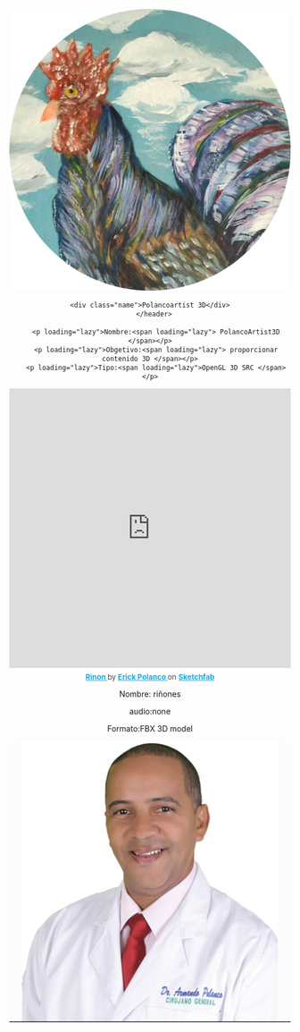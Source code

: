 <!DOCTYPE html>
</html>
<html lang="en">
<head>
    <meta charset="UTF-8">
    <meta http-equiv="X-UA-Compatible" content="IE=edge">
    <meta name="viewport" content="width=device-width, initial-scale=1.0">
    <link rel="stylesheet" href="polancoartist.css">
    <link rel="stylesheet" href="View.scss">
    <link href="https://vjs.zencdn.net/7.15.4/video-js.css" rel="stylesheet" />
    <link rel="stylesheet" href="normalize.css"> 
    <script src="https://cdn.jsdelivr.net/npm/pace-js@latest/pace.min.js"></script>
    <link rel="stylesheet" href="https://cdn.jsdelivr.net/npm/pace-js@latest/pace-theme-default.min.css">
   
</head>
<body >

    
<header>
  

<!--este es tu contador-->
<a class="responsive-logo" href="https://www.instagram.com/polancoartist/?hl=es " target="_blank"><img src="polancoartistlogo.PNG" ></a>
<div class="statistics"></div>
<!--aqui empieza tu pagina-->
 
  <!--perfil--> 
  <div class="perfil"></div>
      <!--Nombre-->      

    <div class="name">Polancoartist 3D</div>
       </header> 

       <p loading="lazy">Nombre:<span loading="lazy"> PolancoArtist3D </span></p>
       <p loading="lazy">Obgetivo:<span loading="lazy"> proporcionar contenido 3D </span></p>
       <p loading="lazy">Tipo:<span loading="lazy">OpenGL 3D SRC </span></p>


<!--modelo t3D-->

<div class="responsive-sketchfab-embed-wrapper"> <iframe width="100%" height="500"  title="Rinon" frameborder="0" allowfullscreen mozallowfullscreen="true" webkitallowfullscreen="true" allow="autoplay; fullscreen; xr-spatial-tracking" xr-spatial-tracking execution-while-out-of-viewport execution-while-not-rendered web-share src="https://sketchfab.com/models/b83e07bb7b35413dafd1fad8b942e7a1/embed"> </iframe> <p style="font-size: 13px; font-weight: normal; margin: 5px; color: #4A4A4A;"> <a href="https://sketchfab.com/3d-models/rinon-b83e07bb7b35413dafd1fad8b942e7a1?utm_medium=embed&utm_campaign=share-popup&utm_content=b83e07bb7b35413dafd1fad8b942e7a1" target="_blank" style="font-weight: bold; color: #1CAAD9;"> Rinon </a> by <a href="https://sketchfab.com/bizarrecartoon?utm_medium=embed&utm_campaign=share-popup&utm_content=b83e07bb7b35413dafd1fad8b942e7a1" target="_blank" style="font-weight: bold; color: #1CAAD9;"> Erick Polanco </a> on <a href="https://sketchfab.com?utm_medium=embed&utm_campaign=share-popup&utm_content=b83e07bb7b35413dafd1fad8b942e7a1" target="_blank" style="font-weight: bold; color: #1CAAD9;">Sketchfab</a></p></div>

<p loading="lazy">Nombre:<span loading="lazy"> riñones </span></p>
<p>audio:<span loading="lazy">none</span></p>
<p>Formato:<span loading="lazy">FBX 3D model</span></p>



<!-- Aviso para dar click a colaboradores-->


<!-- a link de empresas-->
<div class="responsive" loading="lazy">
<a  href="https://erickpolancoh.github.io/Guide/"><img src="armandopolanco.PNG" ></a>

</div>



<script src="polancoartists.js"></script>     
<script src="https://code.createjs.com/1.0.0/createjs.min.js "></script> 
 </body>
</html>



                         
                                                       
                          
